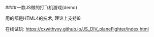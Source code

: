 ####一款JS做的打飞机游戏(demo)

用的都是HTML4的技术, 理论上支持i8

在线试玩: https://cxwithyxy.github.io/JS_DIV_planeFighter/index.html